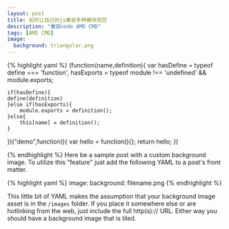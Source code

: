 ```yaml
---
layout: post
title: 如何让自己的js兼容多种模块规范
description: "兼容node AMD CMD"
tags: [AMD CMD]
image:
  background: triangular.png
---
```


{% highlight yaml %}
(function(name,definition){
	var hasDefine = typeof define === 'function',
	    hasExports = typeof module !== 'undefined' && module.exports;
		
	if(hasDefine){
	define(definition)
	}else if(hasExports){
		module.exports = definition();
	}else{
		this[name] = definition();
	}	
})("demo",function(){
	var hello = function(){};
	return hello;
})

{% endhighlight %}
Here be a sample post with a custom background image. To utilize this "feature" just add the following YAML to a post's front matter.

{% highlight yaml %}
image:
  background: filename.png
{% endhighlight %}

This little bit of YAML makes the assumption that your background image asset is in the `/images` folder. If you place it somewhere else or are hotlinking from the web, just include the full http(s):// URL. Either way you should have a background image that is tiled.



